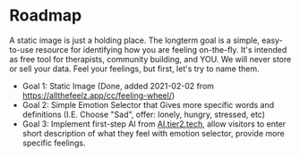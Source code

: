# Roadmap

A static image is just a holding place. The longterm goal is a simple, easy-to-use resource for identifying how you are feeling on-the-fly. It's intended as free tool for therapists, community building, and YOU. We will never store or sell your data. Feel your feelings, but first, let's try to name them. 

- Goal 1: Static Image (Done, added 2021-02-02 from https://allthefeelz.app/cc/feeling-wheel/)
- Goal 2: Simple Emotion Selector that Gives more specific words and definitions (I.E. Choose "Sad", offer: lonely, hungry, stressed, etc)
- Goal 3: Implement first-step AI from [AI.tier2.tech](https://AI.tier2.tech), allow visitors to enter short description of what they feel with emotion selector, provide more specific feelings.
